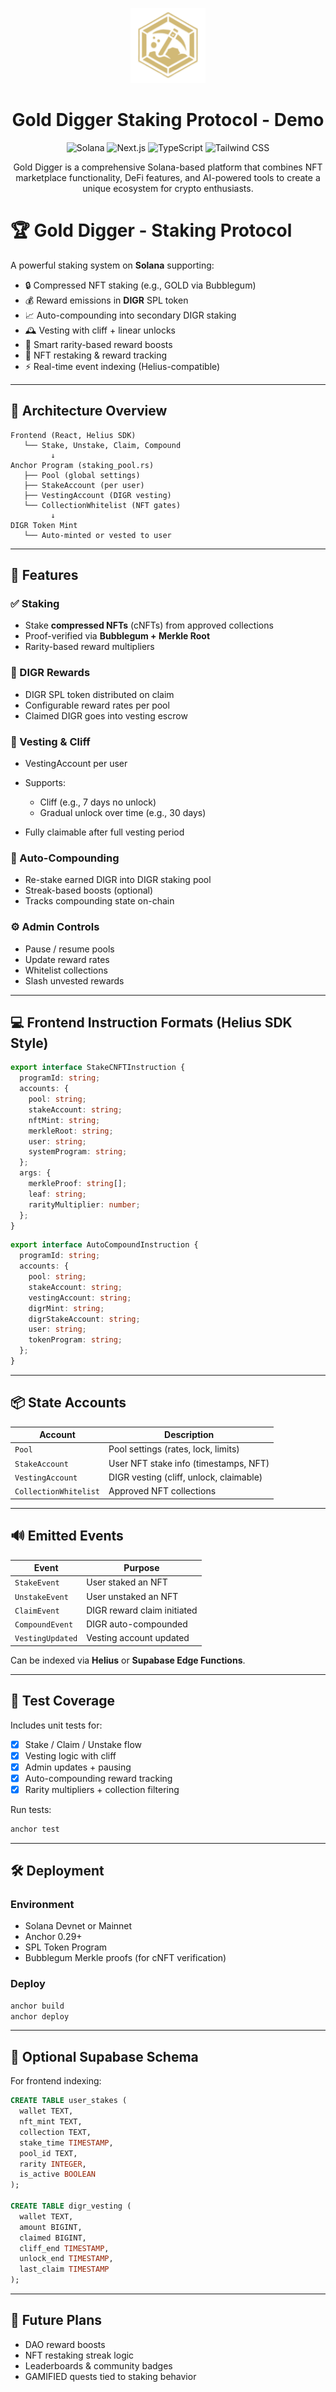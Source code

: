 <p align="center">
  <img src="public/favicon.png" alt="Gold Digger Logo" width="120" height="120" />
</p>

<h1 align="center"> Gold Digger Staking Protocol - Demo</h1>

<p align="center">
  <img src="https://img.shields.io/badge/Solana-362fd9?style=for-the-badge&logo=solana&logoColor=white" alt="Solana" />
  <img src="https://img.shields.io/badge/Next.js-000000?style=for-the-badge&logo=next.js&logoColor=white" alt="Next.js" />
  <img src="https://img.shields.io/badge/TypeScript-3178C6?style=for-the-badge&logo=typescript&logoColor=white" alt="TypeScript" />
  <img src="https://img.shields.io/badge/Tailwind_CSS-38B2AC?style=for-the-badge&logo=tailwind-css&logoColor=white" alt="Tailwind CSS" />
</p>

<p align="center">
  Gold Digger is a comprehensive Solana-based platform that combines NFT marketplace functionality, DeFi features, and AI-powered tools to create a unique ecosystem for crypto enthusiasts.
</p>

# 🏆 Gold Digger - Staking Protocol

A powerful staking system on **Solana** supporting:

* 🔒 Compressed NFT staking (e.g., GOLD via Bubblegum)
* 💰 Reward emissions in **DIGR** SPL token
* 📈 Auto-compounding into secondary DIGR staking
* 🕰️ Vesting with cliff + linear unlocks
* 🧠 Smart rarity-based reward boosts
* 🔄 NFT restaking & reward tracking
* ⚡ Real-time event indexing (Helius-compatible)

---

## 🧱 Architecture Overview

```
Frontend (React, Helius SDK)
   └── Stake, Unstake, Claim, Compound
         ↓
Anchor Program (staking_pool.rs)
   ├── Pool (global settings)
   ├── StakeAccount (per user)
   ├── VestingAccount (DIGR vesting)
   └── CollectionWhitelist (NFT gates)
         ↓
DIGR Token Mint
   └── Auto-minted or vested to user
```

---

## 🚀 Features

### ✅ Staking

* Stake **compressed NFTs** (cNFTs) from approved collections
* Proof-verified via **Bubblegum + Merkle Root**
* Rarity-based reward multipliers

### 💸 DIGR Rewards

* DIGR SPL token distributed on claim
* Configurable reward rates per pool
* Claimed DIGR goes into vesting escrow

### 🧠 Vesting & Cliff

* VestingAccount per user
* Supports:

  * Cliff (e.g., 7 days no unlock)
  * Gradual unlock over time (e.g., 30 days)
* Fully claimable after full vesting period

### 🔁 Auto-Compounding

* Re-stake earned DIGR into DIGR staking pool
* Streak-based boosts (optional)
* Tracks compounding state on-chain

### ⚙️ Admin Controls

* Pause / resume pools
* Update reward rates
* Whitelist collections
* Slash unvested rewards

---

## 💻 Frontend Instruction Formats (Helius SDK Style)

```ts
export interface StakeCNFTInstruction {
  programId: string;
  accounts: {
    pool: string;
    stakeAccount: string;
    nftMint: string;
    merkleRoot: string;
    user: string;
    systemProgram: string;
  };
  args: {
    merkleProof: string[];
    leaf: string;
    rarityMultiplier: number;
  };
}
```

```ts
export interface AutoCompoundInstruction {
  programId: string;
  accounts: {
    pool: string;
    stakeAccount: string;
    vestingAccount: string;
    digrMint: string;
    digrStakeAccount: string;
    user: string;
    tokenProgram: string;
  };
}
```

---

## 📦 State Accounts

| Account               | Description                             |
| --------------------- | --------------------------------------- |
| `Pool`                | Pool settings (rates, lock, limits)     |
| `StakeAccount`        | User NFT stake info (timestamps, NFT)   |
| `VestingAccount`      | DIGR vesting (cliff, unlock, claimable) |
| `CollectionWhitelist` | Approved NFT collections                |

---

## 🔊 Emitted Events

| Event            | Purpose                     |
| ---------------- | --------------------------- |
| `StakeEvent`     | User staked an NFT          |
| `UnstakeEvent`   | User unstaked an NFT        |
| `ClaimEvent`     | DIGR reward claim initiated |
| `CompoundEvent`  | DIGR auto-compounded        |
| `VestingUpdated` | Vesting account updated     |

Can be indexed via **Helius** or **Supabase Edge Functions**.

---

## 🧪 Test Coverage

Includes unit tests for:

* [x] Stake / Claim / Unstake flow
* [x] Vesting logic with cliff
* [x] Admin updates + pausing
* [x] Auto-compounding reward tracking
* [x] Rarity multipliers + collection filtering

Run tests:

```bash
anchor test
```

---

## 🛠 Deployment

### Environment

* Solana Devnet or Mainnet
* Anchor 0.29+
* SPL Token Program
* Bubblegum Merkle proofs (for cNFT verification)

### Deploy

```bash
anchor build
anchor deploy
```

---

## 🧬 Optional Supabase Schema

For frontend indexing:

```sql
CREATE TABLE user_stakes (
  wallet TEXT,
  nft_mint TEXT,
  collection TEXT,
  stake_time TIMESTAMP,
  pool_id TEXT,
  rarity INTEGER,
  is_active BOOLEAN
);

CREATE TABLE digr_vesting (
  wallet TEXT,
  amount BIGINT,
  claimed BIGINT,
  cliff_end TIMESTAMP,
  unlock_end TIMESTAMP,
  last_claim TIMESTAMP
);
```

---

## 🧠 Future Plans

* DAO reward boosts
* NFT restaking streak logic
* Leaderboards & community badges
* GAMIFIED quests tied to staking behavior

